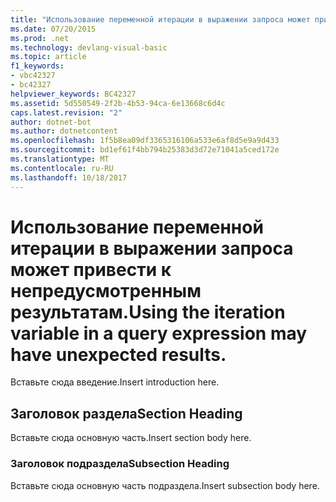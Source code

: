 ```yaml
---
title: "Использование переменной итерации в выражении запроса может привести к непредусмотренным результатам."
ms.date: 07/20/2015
ms.prod: .net
ms.technology: devlang-visual-basic
ms.topic: article
f1_keywords:
- vbc42327
- bc42327
helpviewer_keywords: BC42327
ms.assetid: 5d550549-2f2b-4b53-94ca-6e13668c6d4c
caps.latest.revision: "2"
author: dotnet-bot
ms.author: dotnetcontent
ms.openlocfilehash: 1f5b8ea09df3365316106a533e6af8d5e9a9d433
ms.sourcegitcommit: bd1ef61f4bb794b25383d3d72e71041a5ced172e
ms.translationtype: MT
ms.contentlocale: ru-RU
ms.lasthandoff: 10/18/2017
---
```

# <a name="using-the-iteration-variable-in-a-query-expression-may-have-unexpected-results"></a><span data-ttu-id="9ba15-102">Использование переменной итерации в выражении запроса может привести к непредусмотренным результатам.</span><span class="sxs-lookup"><span data-stu-id="9ba15-102">Using the iteration variable in a query expression may have unexpected results.</span></span>
<span data-ttu-id="9ba15-103">Вставьте сюда введение.</span><span class="sxs-lookup"><span data-stu-id="9ba15-103">Insert introduction here.</span></span>  
  
## <a name="section-heading"></a><span data-ttu-id="9ba15-104">Заголовок раздела</span><span class="sxs-lookup"><span data-stu-id="9ba15-104">Section Heading</span></span>  
 <span data-ttu-id="9ba15-105">Вставьте сюда основную часть.</span><span class="sxs-lookup"><span data-stu-id="9ba15-105">Insert section body here.</span></span>  
  
### <a name="subsection-heading"></a><span data-ttu-id="9ba15-106">Заголовок подраздела</span><span class="sxs-lookup"><span data-stu-id="9ba15-106">Subsection Heading</span></span>  
 <span data-ttu-id="9ba15-107">Вставьте сюда основную часть подраздела.</span><span class="sxs-lookup"><span data-stu-id="9ba15-107">Insert subsection body here.</span></span>
